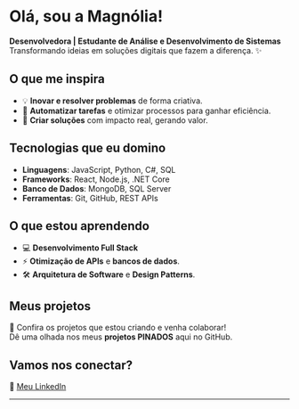 # Olá, sou a Magnólia!  
**Desenvolvedora | Estudante de Análise e Desenvolvimento de Sistemas**  
Transformando ideias em soluções digitais que fazem a diferença. ✨

## O que me inspira

- 💡 **Inovar e resolver problemas** de forma criativa.
- 🔧 **Automatizar tarefas** e otimizar processos para ganhar eficiência.
- 🌱 **Criar soluções** com impacto real, gerando valor.

## Tecnologias que eu domino

- **Linguagens**: JavaScript, Python, C#, SQL
- **Frameworks**: React, Node.js, .NET Core
- **Banco de Dados**: MongoDB, SQL Server
- **Ferramentas**: Git, GitHub, REST APIs

## O que estou aprendendo

- 💻 **Desenvolvimento Full Stack** 
- ⚡ **Otimização de APIs** e **bancos de dados**.
- 🛠️ **Arquitetura de Software** e **Design Patterns**.

## Meus projetos

📂 Confira os projetos que estou criando e venha colaborar!  
Dê uma olhada nos meus **projetos PINADOS** aqui no GitHub.

## Vamos nos conectar?

🔗 [Meu LinkedIn](https://www.linkedin.com/in/magn%C3%B3lia-hiller/)

---
